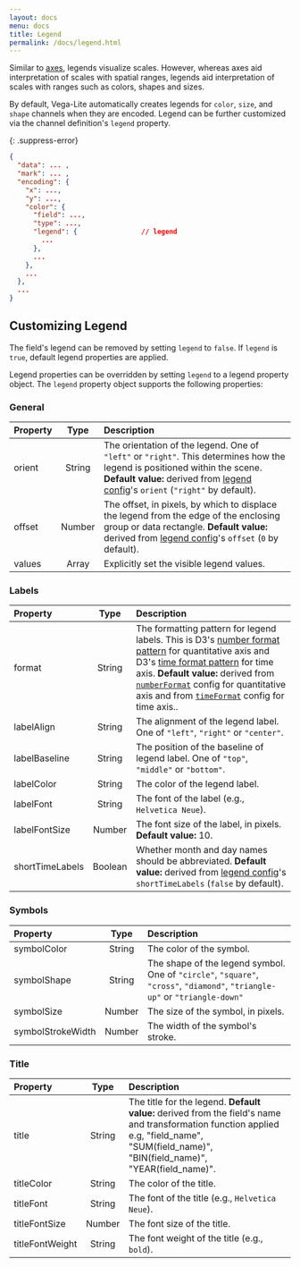 ```yaml
---
layout: docs
menu: docs
title: Legend
permalink: /docs/legend.html
---
```


Similar to [axes](axis.html), legends visualize scales. However, whereas axes aid interpretation of scales with spatial ranges, legends aid interpretation of scales with ranges such as colors, shapes and sizes.

By default, Vega-Lite automatically creates legends for `color`, `size`, and `shape` channels when they are encoded. Legend can be further customized via the channel definition's `legend` property.

{: .suppress-error}
```json
{
  "data": ... ,
  "mark": ... ,
  "encoding": {
    "x": ...,
    "y": ...,
    "color": {
      "field": ...,
      "type": ...,
      "legend": {                // legend
        ...
      },
      ...
    },
    ...
  },
  ...
}
```

## Customizing Legend

The field's legend can be removed by setting `legend` to `false`.
If `legend` is `true`, default legend properties are applied.

Legend properties can be overridden by setting `legend` to a legend property object.
The `legend` property object supports the following properties:

### General

| Property      | Type          | Description    |
| :------------ |:-------------:| :------------- |
| orient        | String        | The orientation of the legend. One of `"left"` or `"right"`. This determines how the legend is positioned within the scene. <span class="note-line">__Default value:__  derived from [legend config](config.html#legend-config)'s `orient` (`"right"` by default).</span>|
| offset        | Number        | The offset, in pixels, by which to displace the legend from the edge of the enclosing group or data rectangle. <span class="note-line">__Default value:__  derived from [legend config](config.html#legend-config)'s `offset` (`0` by default).</span> |
| values        | Array         | Explicitly set the visible legend values.|

### Labels

| Property      | Type          | Description    |
| :------------ |:-------------:| :------------- |
| format        | String        | The formatting pattern for legend labels. This is D3's [number format pattern](https://github.com/mbostock/d3/wiki/Formatting) for quantitative axis and D3's [time format pattern](https://github.com/mbostock/d3/wiki/Time-Formatting) for time axis. <span class="note-line">__Default value:__  derived from [`numberFormat`](config.html#format) config for quantitative axis and from [`timeFormat`](config.html#format) config for time axis.</span>. |
| labelAlign    | String        | The alignment of the legend label. One of `"left"`, `"right"` or `"center"`. |
| labelBaseline | String        | The position of the baseline of legend label. One of `"top"`, `"middle"` or `"bottom"`. |
| labelColor    | String        | The color of the legend label. |
| labelFont     | String        | The font of the label (e.g., `Helvetica Neue`). |
| labelFontSize | Number        | The font size of the label, in pixels. <span class="note-line">__Default value:__ 10.</span> |
| shortTimeLabels | Boolean       | Whether month and day names should be abbreviated. <span class="note-line">__Default value:__  derived from [legend config](config.html#legend-config)'s `shortTimeLabels` (`false` by default).</span>|

### Symbols

| Property      | Type          | Description    |
| :------------ |:-------------:| :------------- |
| symbolColor   | String        | The color of the symbol. |
| symbolShape   | String        | The shape of the legend symbol. One of `"circle"`, `"square"`, `"cross"`, `"diamond"`, `"triangle-up"` or `"triangle-down"` |
| symbolSize    | Number        | The size of the symbol, in pixels.  |
| symbolStrokeWidth   | Number      | The width of the symbol's stroke. |

### Title

| Property      | Type          | Description    |
| :------------ |:-------------:| :------------- |
| title         | String        | The title for the legend. <span class="note-line">__Default value:__  derived from the field's name and transformation function applied e.g, "field_name", "SUM(field_name)", "BIN(field_name)", "YEAR(field_name)".</span> |
| titleColor    | String        | The color of the title. |
| titleFont     | String        | The font of the title (e.g., `Helvetica Neue`). |
| titleFontSize | Number        | The font size of the title. |
| titleFontWeight   | String        | The font weight of the title (e.g., `bold`). |
